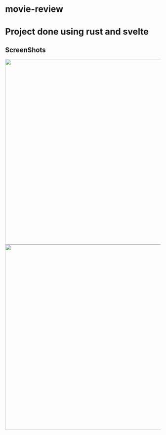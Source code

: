 # movie-review

  <h1>Project done using rust and svelte</h1>

  <h2>ScreenShots</h2>
<img src="https://github.com/user-attachments/assets/84ddcff9-ac9f-4365-8f9d-a7c8f4ab08b2"  width="600">
<br>
 <img src="https://github.com/user-attachments/assets/e015b85a-fff5-4ba4-8baa-93e45058c348" width="600">

